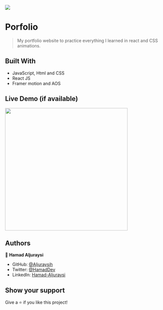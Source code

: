 ![](https://img.shields.io/badge/Microverse-blueviolet)

# Porfolio

> My portfolio website to practice everything I learned in react and CSS animations.

## Built With

- JavaScript, Html and CSS
- React JS
- Framer motion and AOS

## Live Demo (if available)

 <img src='./src/assets/demo/portfolio.gif' width='400px'>

## Authors

👤 **Hamad Aljuraysi**

- GitHub: [@Aljuraysih](https://github.com/aljuraysiH)
- Twitter: [@HamadDev](https://twitter.com/HamadDev)
- LinkedIn: [Hamad-Aljuraysi](https://www.linkedin.com/in/hamad-aljuraysi/)

## Show your support

Give a ⭐️ if you like this project!
